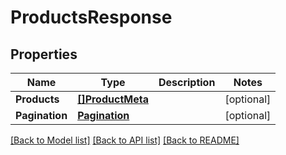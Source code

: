 # ProductsResponse

## Properties
Name | Type | Description | Notes
------------ | ------------- | ------------- | -------------
**Products** | [**[]ProductMeta**](ProductMeta.md) |  | [optional] 
**Pagination** | [**Pagination**](Pagination.md) |  | [optional] 

[[Back to Model list]](../README.md#documentation-for-models) [[Back to API list]](../README.md#documentation-for-api-endpoints) [[Back to README]](../README.md)


